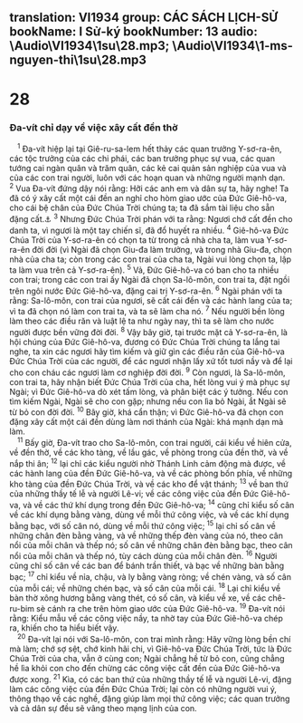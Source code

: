 translation: VI1934
group: CÁC SÁCH LỊCH-SỬ
bookName: I Sử-ký 
bookNumber: 13
audio: \Audio\VI1934\1su\28.mp3; \Audio\VI1934\1-ms-nguyen-thi\1su\28.mp3
-------

<div class="title"><h1>28</h1><h3>Đa-vít chỉ dạy về việc xây cất đền thờ</h3></div>
<span class="verse 1su_28_1"> <sup>1</sup> Đa-vít hiệp lại tại Giê-ru-sa-lem hết thảy các quan trưởng Y-sơ-ra-ên, các tộc trưởng của các chi phái, các ban trưởng phục sự vua, các quan tướng cai ngàn quân và trăm quân, các kẻ cai quản sản nghiệp của vua và của các con trai người, luôn với các hoạn quan và những người mạnh dạn. </span>
<span class="verse 1su_28_2"><sup>2</sup> Vua Đa-vít đứng dậy nói rằng: Hỡi các anh em và dân sự ta, hãy nghe! Ta đã có ý xây cất một cái đền an nghỉ cho hòm giao ước của Đức Giê-hô-va, cho cái bệ chân của Đức Chúa Trời chúng ta; ta đã sắm tài liệu cho sẵn đặng cất.<a data-toggle="tooltip" data-placement="bottom" title="2Sa 7:1-16; 1Su 17:1-14">⚓</a></span>
<span class="verse 1su_28_3"><sup>3</sup> Nhưng Đức Chúa Trời phán với ta rằng: Ngươi chớ cất đền cho danh ta, vì ngươi là một tay chiến sĩ, đã đổ huyết ra nhiều. </span>
<span class="verse 1su_28_4"><sup>4</sup> Giê-hô-va Đức Chúa Trời của Y-sơ-ra-ên có chọn ta từ trong cả nhà cha ta, làm vua Y-sơ-ra-ên đời đời (vì Ngài đã chọn Giu-đa làm trưởng, và trong nhà Giu-đa, chọn nhà của cha ta; còn trong các con trai của cha ta, Ngài vui lòng chọn ta, lập ta làm vua trên cả Y-sơ-ra-ên). </span>
<span class="verse 1su_28_5"><sup>5</sup> Vả, Đức Giê-hô-va có ban cho ta nhiều con trai; trong các con trai ấy Ngài đã chọn Sa-lô-môn, con trai ta, đặt ngồi trên ngôi nước Đức Giê-hô-va, đặng cai trị Y-sơ-ra-ên. </span>
<span class="verse 1su_28_6"><sup>6</sup> Ngài phán với ta rằng: Sa-lô-môn, con trai của ngươi, sẽ cất cái đền và các hành lang của ta; vì ta đã chọn nó làm con trai ta, và ta sẽ làm cha nó. </span>
<span class="verse 1su_28_7"><sup>7</sup> Nếu người bền lòng làm theo các điều răn và luật lệ ta như ngày nay, thì ta sẽ làm cho nước người được bền vững đời đời. </span>
<span class="verse 1su_28_8"><sup>8</sup> Vậy bây giờ, tại trước mặt cả Y-sơ-ra-ên, là hội chúng của Đức Giê-hô-va, đương có Đức Chúa Trời chúng ta lắng tai nghe, ta xin các ngươi hãy tìm kiếm và giữ gìn các điều răn của Giê-hô-va Đức Chúa Trời của các người, để các ngươi nhận lấy xứ tốt tươi nầy và để lại cho con cháu các ngươi làm cơ nghiệp đời đời. </span>
<span class="verse 1su_28_9"><sup>9</sup> Còn ngươi, là Sa-lô-môn, con trai ta, hãy nhận biết Đức Chúa Trời của cha, hết lòng vui ý mà phục sự Ngài; vì Đức Giê-hô-va dò xét tấm lòng, và phân biệt các ý tưởng. Nếu con tìm kiếm Ngài, Ngài sẽ cho con gặp; nhưng nếu con lìa bỏ Ngài, ắt Ngài sẽ từ bỏ con đời đời. </span>
<span class="verse 1su_28_10"><sup>10</sup> Bây giờ, khá cẩn thận; vì Đức Giê-hô-va đã chọn con đặng xây cất một cái đền dùng làm nơi thánh của Ngài: khá mạnh dạn mà làm. <br/></span>
<span class="verse 1su_28_11"> <sup>11</sup> Bấy giờ, Đa-vít trao cho Sa-lô-môn, con trai người, cái kiểu về hiên cửa, về đền thờ, về các kho tàng, về lầu gác, về phòng trong của đền thờ, và về nắp thi ân; </span>
<span class="verse 1su_28_12"><sup>12</sup> lại chỉ các kiểu người nhờ Thánh Linh cảm động mà được, về các hành lang của đền Đức Giê-hô-va, và về các phòng bốn phía, về những kho tàng của đền Đức Chúa Trời, và về các kho để vật thánh; </span>
<span class="verse 1su_28_13"><sup>13</sup> về ban thứ của những thầy tế lễ và người Lê-vi; về các công việc của đền Đức Giê-hô-va, và về các thứ khí dụng trong đền Đức Giê-hô-va; </span>
<span class="verse 1su_28_14"><sup>14</sup> cũng chỉ kiểu số cân về các khí dụng bằng vàng, dùng về mỗi thứ công việc, và về các khí dụng bằng bạc, với số cân nó, dùng về mỗi thứ công việc; </span>
<span class="verse 1su_28_15"><sup>15</sup> lại chỉ số cân về những chân đèn bằng vàng, và về những thếp đèn vàng của nó, theo cân nổi của mỗi chân và thếp nó; số cân về những chân đèn bằng bạc, theo cân nổi của mỗi chân và thếp nó, tùy cách dùng của mỗi chân đèn. </span>
<span class="verse 1su_28_16"><sup>16</sup> Người cũng chỉ số cân về các ban để bánh trần thiết, và bạc về những bàn bằng bạc; </span>
<span class="verse 1su_28_17"><sup>17</sup> chỉ kiểu về nỉa, chậu, và ly bằng vàng ròng; về chén vàng, và số cân của mỗi cái; về những chén bạc, và số cân của mỗi cái. </span>
<span class="verse 1su_28_18"><sup>18</sup> Lại chỉ kiểu về bàn thờ xông hương bằng vàng thét, có số cân, và kiểu về xe, về các chê-ru-bim sè cánh ra che trên hòm giao ước của Đức Giê-hô-va. </span>
<span class="verse 1su_28_19"><sup>19</sup> Đa-vít nói rằng: Kiểu mẫu về các công việc nầy, ta nhờ tay của Đức Giê-hô-va chép ra, khiến cho ta hiểu biết vậy. <br/></span>
<span class="verse 1su_28_20"> <sup>20</sup> Đa-vít lại nói với Sa-lô-môn, con trai mình rằng: Hãy vững lòng bền chí mà làm; chớ sợ sệt, chớ kinh hãi chi, vì Giê-hô-va Đức Chúa Trời, tức là Đức Chúa Trời của cha, vẫn ở cùng con; Ngài chẳng hề từ bỏ con, cũng chẳng hề lìa khỏi con cho đến chừng các công việc cất đền của Đức Giê-hô-va được xong. </span>
<span class="verse 1su_28_21"><sup>21</sup> Kìa, có các ban thứ của những thầy tế lễ và người Lê-vi, đặng làm các công việc của đền Đức Chúa Trời; lại còn có những người vui ý, thông thạo về các nghề, đặng giúp làm mọi thứ công việc; các quan trưởng và cả dân sự đều sẽ vâng theo mạng lịnh của con. <br/></span>
